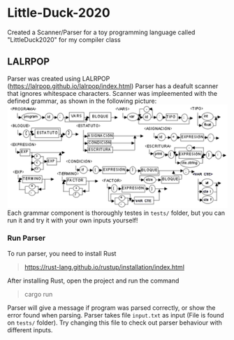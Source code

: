 # Little-Duck-2020
Created a Scanner/Parser for a toy programming language called "LittleDuck2020" for my compiler class

## LALRPOP
Parser was created using LALRPOP (https://lalrpop.github.io/lalrpop/index.html)
Parser has a deafult scanner that ignores whitespace characters.
Scanner was impleemented with the defined grammar, as shown in the following picture:
![image](LittleDuck.png)
Each grammar component is thoroughly testes in `tests/` folder, but you can run it and try it with your own inputs yourself!

### Run Parser

To run parser, you need to install Rust  
> https://rust-lang.github.io/rustup/installation/index.html

After installing Rust, open the project and run the command 

> cargo run

Parser will give a message if program was parsed correctly, or show the error found when parsing.
Parser takes file `input.txt` as input (File is found on `tests/` folder). 
Try changing this file to check out parser behaviour with different inputs.
